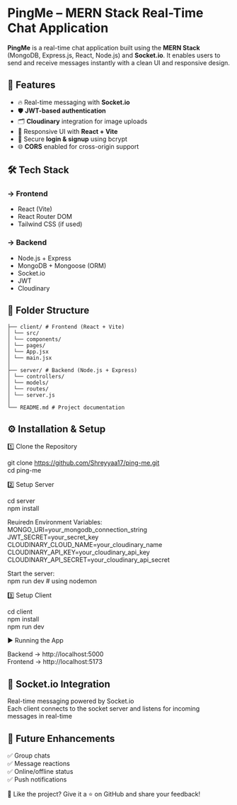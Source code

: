 # PingMe – MERN Stack Real-Time Chat Application

**PingMe** is a real-time chat application built using the **MERN Stack** (MongoDB, Express.js, React, Node.js) and **Socket.io**. It enables users to send and receive messages instantly with a clean UI and responsive design.

## 🚀 Features

- 🔥 Real-time messaging with **Socket.io**
- 🛡️ **JWT-based authentication**
- 🗂️ **Cloudinary** integration for image uploads
- 📱 Responsive UI with **React + Vite**
- 🚪 Secure **login & signup** using bcrypt
- 🌐 **CORS** enabled for cross-origin support

## 🛠️ Tech Stack

### → Frontend

- React (Vite)
- React Router DOM
- Tailwind CSS (if used)

### → Backend

- Node.js + Express
- MongoDB + Mongoose (ORM)
- Socket.io
- JWT
- Cloudinary

## 📁 Folder Structure

```ping-me/
├── client/ # Frontend (React + Vite)
│ └── src/
│ └── components/
│ └── pages/
│ └── App.jsx
│ └── main.jsx
│
├── server/ # Backend (Node.js + Express)
│ └── controllers/
│ └── models/
│ └── routes/
│ └── server.js
│
└── README.md # Project documentation
```

## ⚙️ Installation & Setup

1️⃣ Clone the Repository

git clone https://github.com/Shreyyaa17/ping-me.git  
cd ping-me

2️⃣ Setup Server

cd server  
npm install

Reuiredn Environment Variables:  
MONGO_URI=your_mongodb_connection_string  
JWT_SECRET=your_secret_key  
CLOUDINARY_CLOUD_NAME=your_cloudinary_name  
CLOUDINARY_API_KEY=your_cloudinary_api_key  
CLOUDINARY_API_SECRET=your_cloudinary_api_secret

Start the server:  
npm run dev # using nodemon

3️⃣ Setup Client

cd client  
npm install  
npm run dev

▶️ Running the App

Backend → http://localhost:5000  
Frontend → http://localhost:5173

## 💬 Socket.io Integration

Real-time messaging powered by Socket.io  
Each client connects to the socket server and listens for incoming messages in real-time

## 🌱 Future Enhancements

✅ Group chats  
✅ Message reactions  
✅ Online/offline status  
✅ Push notifications

🌟 Like the project?
Give it a ⭐ on GitHub and share your feedback!
